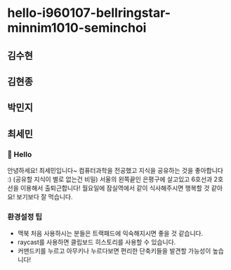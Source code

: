 # hello-i960107-bellringstar-minnim1010-seminchoi

## 김수현

## 김현종

## 박민지

## 최세민
### 👋 Hello
안녕하세요! 최세민입니다~ 컴퓨터과학을 전공했고 지식을 공유하는 것을 좋아합니다 :) (공유할 지식이 별로 없는건 비밀)
서울의 왼쪽끝인 은평구에 살고있고 6호선과 2호선을 이용해서 출퇴근합니다!
월요일에 잠실역에서 같이 식사해주시면 행복할 것 같아요! 보기보다 잘 먹습니다.

### 환경설정 팁
- 맥북 처음 사용하시는 분들은 트랙패드에 익숙해지시면 좋을 것 같습니다.
- raycast를 사용하면 클립보드 히스토리를 사용할 수 있습니다.
- 커맨드키를 누르고 아무키나 누르다보면 편리한 단축키들을 발견할 가능성이 높습니다!
